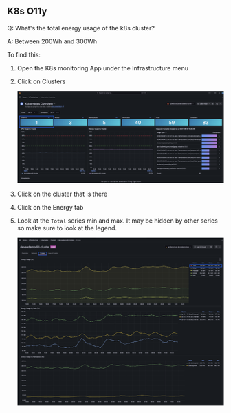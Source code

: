 ## K8s O11y
Q: What's the total energy usage of the k8s cluster?

A: Between 200Wh and 300Wh

To find this:
1. Open the K8s monitoring App under the Infrastructure menu
1. Click on Clusters

    ![Clusters](/images/breakout_1/3.6-k8s-o11y-1.png)

1. Click on the cluster that is there 
1. Click on the Energy tab
1. Look at the `Total` series min and max. It may be hidden by other series so make sure to look at the legend.

    ![Clusters](/images/breakout_1/3.7-k8s-o11y.png)
